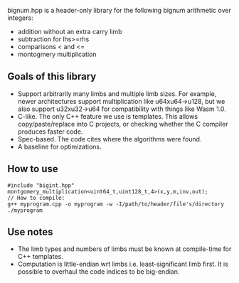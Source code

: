 bignum.hpp is a header-only library for the following bignum arithmetic over integers:
 - addition without an extra carry limb
 - subtraction for lhs>=rhs
 - comparisons < and <=
 - montogmery multiplication

## Goals of this library
 - Support arbitrarily many limbs and multiple limb sizes. For example, newer architectures support multiplication like u64xu64->u128, but we also support u32xu32->u64 for compatibility with things like Wasm 1.0.
 - C-like. The only C++ feature we use is templates. This allows copy/paste/replace into C projects, or checking whether the C compiler produces faster code.
 - Spec-based. The code cites where the algorithms were found.
 - A baseline for optimizations.

## How to use
```
#include "bigint.hpp"
montgomery_multiplication<uint64_t,uint128_t,4>(x,y,m,inv,out);
// How to compile:
g++ myprogram.cpp -o myprogram -w -I/path/to/header/file's/directory
./myprogram
```

## Use notes
 - The limb types and numbers of limbs must be known at compile-time for C++ templates.
 - Computation is little-endian wrt limbs i.e. least-significant limb first. It is possible to overhaul the code indices to be big-endian.

